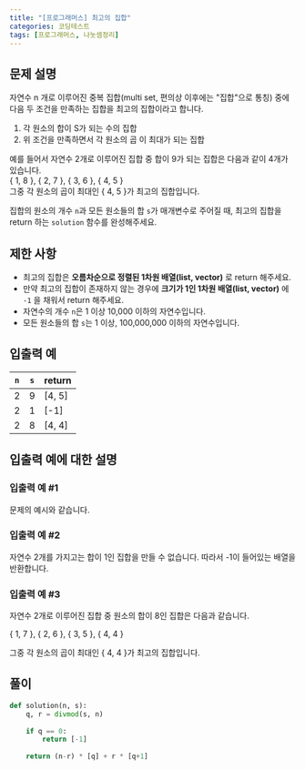 ```yaml
---
title: "[프로그래머스] 최고의 집합"
categories: 코딩테스트
tags: [프로그래머스, 나눗셈정리]
---
```


## 문제 설명

자연수 n 개로 이루어진 중복 집합(multi set, 편의상 이후에는 "집합"으로 통칭) 중에 다음 두 조건을 만족하는 집합을 최고의 집합이라고 합니다.

1. 각 원소의 합이 S가 되는 수의 집합
1. 위 조건을 만족하면서 각 원소의 곱 이 최대가 되는 집합

예를 들어서 자연수 2개로 이루어진 집합 중 합이 9가 되는 집합은 다음과 같이 4개가 있습니다.  
{ 1, 8 }, { 2, 7 }, { 3, 6 }, { 4, 5 }  
그중 각 원소의 곱이 최대인 { 4, 5 }가 최고의 집합입니다.  

집합의 원소의 개수 `n`과 모든 원소들의 합 `s`가 매개변수로 주어질 때, 최고의 집합을 return 하는 `solution` 함수를 완성해주세요.

## 제한 사항

- 최고의 집합은 **오름차순으로 정렬된 1차원 배열(list, vector)** 로 return 해주세요.
- 만약 최고의 집합이 존재하지 않는 경우에 **크기가 1인 1차원 배열(list, vector)** 에 `-1` 을 채워서 return 해주세요.
- 자연수의 개수 `n`은 1 이상 10,000 이하의 자연수입니다.
- 모든 원소들의 합 `s`는 1 이상, 100,000,000 이하의 자연수입니다.

## 입출력 예

|`n`|`s`|return|
|-|-|------|
|2|9|[4, 5]|
|2|1|[-1]|
|2|8|[4, 4]|

## 입출력 예에 대한 설명

### 입출력 예 #1

문제의 예시와 같습니다.

### 입출력 예 #2

자연수 2개를 가지고는 합이 1인 집합을 만들 수 없습니다. 따라서 -1이 들어있는 배열을 반환합니다.

### 입출력 예 #3

자연수 2개로 이루어진 집합 중 원소의 합이 8인 집합은 다음과 같습니다.  

{ 1, 7 }, { 2, 6 }, { 3, 5 }, { 4, 4 }  

그중 각 원소의 곱이 최대인 { 4, 4 }가 최고의 집합입니다.

## 풀이

```python
def solution(n, s):
    q, r = divmod(s, n)
    
    if q == 0:
        return [-1]
    
    return (n-r) * [q] + r * [q+1]
```